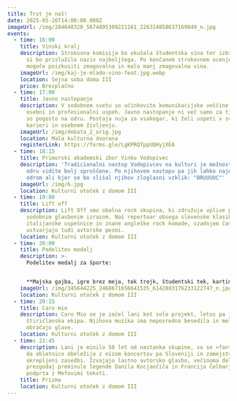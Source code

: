 ```yaml
---
title: Trst je naš!
date: 2025-05-26T14:00:00.000Z
imageUrl: /img/284640320_5674895309221161_226314858637169849_n.jpg
events:
  - time: 16:00
    title: Vinski kralj
    description: Strokovna komisija bo okušala študentska vina ter izbrala tisto, ki
      si bo prislužilo naziv najboljšega. Po končanem strokovnem ocenjevanju bo
      mogoče poizkusiti zmagovalna in malo manj zmagovalna vina.
    imageUrl: /img/kaj-je-mlado-vino-feat.jpg.webp
    location: Sejna soba doma III
    price: Brezplačno
  - time: 17:00
    title: Javno nastopanje
    description: V sodobnem svetu so učinkovite komunikacijske veščine ključne za
      osebni in profesionalni uspeh. Javno nastopanje ni več samo za tiste, ki
      so pogosto na odru. Postaja nuja za vsakogar, ki želi uspeti v svoji
      karieri in osebnem življenju.
    imageUrl: /img/debata_2_orig.jpg
    location: Mala kulturna dvorana
    registerLink: https://forms.gle/LgKPRQTppUQHyjXEA
  - time: 18:15
    title: Primorski akademski zbor Vinko Vodopivec
    description: 'Tradicionalni nastop Vodopivcev na kulturi je možnost, da fante na
      odru vidite bolj sproščene. Po njihovem nastopu pa jih lahko najdete pod
      odrom ali kjer se bo slišal njihov zloglasni vzklik: "BRUUUUC"'
    imageUrl: /img/6.jpg
    location: Kulturni otoček z domom III
  - time: 19:00
    title: Lift off
    description: Lift Off smo obalna rock skupina, ki združuje vplive preteklosti s
      sodobnim glasbenim izrazom. Naš repertoar obsega slovenske klasike,
      italijanske uspešnice in znane angleške rock komade, vzadnjem času pa
      ustvarjajo tudi avtorske pesmi.
    location: Kulturni otoček z domom III
  - time: 20:00
    title: Podelitev medalj
    description: >-
      Podelitev medalj za športe: 


      **Majska gajba, igre brez meja, tek trojk, študentski tek, karting, šah, mini golf, old bike race, med dvema ognjema, kmečke igre, ročni nogomet, pub kviz.**
    imageUrl: /img/345644225_2468671656641535_6142883176233122747_n.jpg
    location: Kulturni otoček z domom III
  - time: 20:15
    title: Caro mio
    description: Caro Mio se je začel lani kot solo projekt, letos pa je tu že v
      štiričlanska ekipa. Njihova muzika ima neposredna besedila in melodije ki
      obračajo glave.
    location: Kulturni otoček z domom III
  - time: 21:45
    description: Lani je minilo 50 let od nastanka skupine, so se »fantje« odločili,
      da obletnico obeležijo z nizom koncertov pa Sloveniji in zamejstvu v
      okrepljeni zasedbi. Izvajajo lastno avtorsko glasbo, večinoma dela
      prezgodaj preminule legende Danila Kocjančiča in Francija Čelharja,
      podprta z Mefovimi teksti.
    title: Prizma
    location: Kulturni otoček z domom III
---
```

